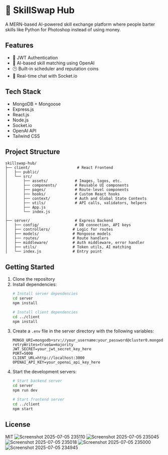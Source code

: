 # 🧠 SkillSwap Hub

A MERN-based AI-powered skill exchange platform where people barter skills like Python for Photoshop instead of using money.

## Features
- 🔐 JWT Authentication
- 🧠 AI-based skill matching using OpenAI
- 🕒 Built-in scheduler and reputation coins
- 💬 Real-time chat with Socket.io

## Tech Stack
- MongoDB + Mongoose
- Express.js
- React.js
- Node.js
- Socket.io
- OpenAI API
- Tailwind CSS

## Project Structure
```
skillswap-hub/
├── client/                     # React Frontend
│   ├── public/
│   └── src/
│       ├── assets/            # Images, logos, etc.
│       ├── components/        # Reusable UI components
│       ├── pages/             # Route-level components
│       ├── hooks/             # Custom React hooks
│       ├── context/           # Auth and Global State Contexts
│       ├── utils/             # API calls, validators, helpers
│       ├── App.js
│       └── index.js
│
├── server/                    # Express Backend
│   ├── config/                # DB connection, API keys
│   ├── controllers/          # Logic for routes
│   ├── models/               # Mongoose models
│   ├── routes/               # Route handlers
│   ├── middleware/           # Auth middleware, error handler
│   ├── utils/                # Token utils, AI matching
│   └── index.js              # Entry point
```

## Getting Started

1. Clone the repository
2. Install dependencies:
   ```bash
   # Install server dependencies
   cd server
   npm install

   # Install client dependencies
   cd ../client
   npm install
   ```
3. Create a `.env` file in the server directory with the following variables:
   ```
   MONGO_URI=mongodb+srv://your_username:your_password@cluster0.mongodb.net/skillswap?retryWrites=true&w=majority
   JWT_SECRET=your_jwt_secret_key_here
   PORT=5000
   CLIENT_URL=http://localhost:3000
   OPENAI_API_KEY=your_openai_api_key_here
   ```
4. Start the development servers:
   ```bash
   # Start backend server
   cd server
   npm run dev

   # Start frontend server
   cd ../client
   npm start
   ```

## License
MIT 
![Screenshot 2025-07-05 235110](https://github.com/user-attachments/assets/a77f8b63-5910-4662-9257-6db16d8b90f6)
![Screenshot 2025-07-05 235045](https://github.com/user-attachments/assets/ec0cbc7d-69b5-4717-8697-eaa051eddf68)
![Screenshot 2025-07-05 235018](https://github.com/user-attachments/assets/e20133c2-f614-453a-bc3d-b9548b13c3c9)
![Screenshot 2025-07-05 235000](https://github.com/user-attachments/assets/a7b184ea-89e7-4489-a266-830239f02860)
![Screenshot 2025-07-05 234945](https://github.com/user-attachments/assets/2f0ffdec-1b55-49b0-9144-a159dda1836c)
